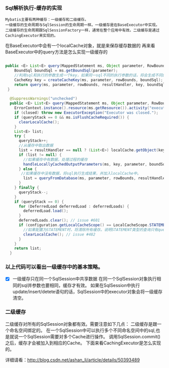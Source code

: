 ### Sql解析执行-缓存的实现


    Mybatis主要有两种缓存：一级缓存和二级缓存。
    一级缓存的生命周期与SqlSession的生命周期一样。一级缓存是在BaseExecutor中实现。
    二级缓存的生命周期跟SqlSessionFactory一样，通常在整个应用中有效。二级缓存是通过CachingExecutor来实现的。



在BaseExecutor中会有一个localCache对象，就是来保存缓存数据的
再来看BaseExecutor中的query方法是怎么实现一级缓存的


```java

public <E> List<E> query(MappedStatement ms, Object parameter, RowBounds rowBounds, ResultHandler resultHandler) throws SQLException {  
    BoundSql boundSql = ms.getBoundSql(parameter);  
    //利用sql和执行的参数生成一个key，如果同一sql不同的执行参数的话，将会生成不同的key  
    CacheKey key = createCacheKey(ms, parameter, rowBounds, boundSql);  
    return query(ms, parameter, rowBounds, resultHandler, key, boundSql);  
 }  
  
  @SuppressWarnings("unchecked")  
  public <E> List<E> query(MappedStatement ms, Object parameter, RowBounds rowBounds, ResultHandler resultHandler, CacheKey key, BoundSql boundSql) throws SQLException {  
    ErrorContext.instance().resource(ms.getResource()).activity("executing a query").object(ms.getId());  
    if (closed) throw new ExecutorException("Executor was closed.");  
    if (queryStack == 0 && ms.isFlushCacheRequired()) {  
      clearLocalCache();  
    }  
    List<E> list;  
    try {  
      queryStack++;  
      //从缓存中取出数据  
      list = resultHandler == null ? (List<E>) localCache.getObject(key) : null;  
      if (list != null) {  
        //如果缓存中有数据，处理过程的缓存  
        handleLocallyCachedOutputParameters(ms, key, parameter, boundSql);  
      } else {  
       //如果缓存中没有数据，将sql执行生成结果，并加入localCache中。  
        list = queryFromDatabase(ms, parameter, rowBounds, resultHandler, key, boundSql);  
      }  
    } finally {  
      queryStack--;  
    }  
    if (queryStack == 0) {  
      for (DeferredLoad deferredLoad : deferredLoads) {  
        deferredLoad.load();  
      }  
      deferredLoads.clear(); // issue #601  
      if (configuration.getLocalCacheScope() == LocalCacheScope.STATEMENT) {  
        //如果配置为STATEMENT时，将清除所有缓存。说明STATEMENT类型的查询只有queryFromDatabase方法中有效。  
        clearLocalCache(); // issue #482  
      }  
    }  
    return list;  
  }  
```

### 以上代码可以看出一级缓存中的基本策略。
- [x] 一级缓存只在同一个SqlSession中共享数据
 在同一个SqlSession对象执行相同的sql并参数也要相同，缓存才有效。
如果在SqlSession中执行update/insert/detete语句的话，SqlSession中的executor对象会将一级缓存清空。



### 二级缓存
二级缓存对所有的SqlSession对象都有效。需要注意如下几点：
二级缓存是跟一个命名空间绑定的。
在一个SqlSession中可以执行多个不同命名空间中的sql,也是就说一个SqlSession需要对多个Cache进行操作。
调用SqlSession.commit()之后，缓存才会被加入到相应的Cache。
下面来看CachingExecutor是怎么实现的。

详细请看：http://blog.csdn.net/ashan_li/article/details/50393489



